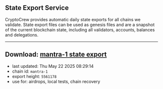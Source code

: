 ## State Export Service
CryptoCrew provides automatic daily state exports for all chains we validate. State export files can be used as genesis files and are a snapshot of the current blockchain state, including all validators, accounts, balances and delegations.

---
**Download: [mantra-1 state export](https://dl-eu2.ccvalidators.com/SERVICE/mantrachain/mantra-1_export_5561178.json)**
---

- last updated: Thu May 22 2025 08:29:14
- chain id: `mantra-1`
- export height: `5561178`
- use for: airdrops, local tests, chain recovery
